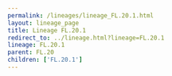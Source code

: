 ```yaml
---
permalink: /lineages/lineage_FL.20.1.html
layout: lineage_page
title: Lineage FL.20.1
redirect_to: ../lineage.html?lineage=FL.20.1
lineage: FL.20.1
parent: FL.20
children: ['FL.20.1']
---
```


